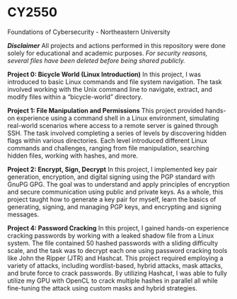 # CY2550
Foundations of Cybersecurity - Northeastern University

***Disclaimer***
All projects and actions performed in this repository were done solely for educational and academic purposes.
*For security reasons, several files have been deleted before being shared publicly.*

**Project 0: Bicycle World (Linux Introduction)**
In this project, I was introduced to basic Linux commands and file system navigation. The task involved working with the Unix command line to navigate, extract, and modify files within a “bicycle-world” directory.

**Project 1: File Manipulation and Permissions**
This project provided hands-on experience using a command shell in a Linux environment, simulating real-world scenarios where access to a remote server is gained through SSH. The task involved completing a series of levels by discovering hidden flags within various directories. Each level introduced different Linux commands and challenges, ranging from file manipulation, searching hidden files, working with hashes, and more.

**Project 2: Encrypt, Sign, Decrypt**
In this project, I implemented key pair generation, encryption, and digital signing using the PGP standard with GnuPG GPG. The goal was to understand and apply principles of encryption and secure communication using public and private keys. As a whole, this project taught how to generate a key pair for myself, learn the basics of generating, signing, and managing PGP keys, and encrypting and signing messages.

**Project 4: Password Cracking**
In this project, I gained hands-on experience cracking passwords by working with a leaked shadow file from a Linux system. The file contained 50 hashed passwords with a sliding difficulty scale, and the task was to decrypt each one using password cracking tools like John the Ripper (JTR) and Hashcat. This project required employing a variety of attacks, including wordlist-based, hybrid attacks, mask attacks, and brute force to crack passwords. By utilizing Hashcat, I was able to fully utilize my GPU with OpenCL to crack multiple hashes in parallel all while fine-tuning the attack using custom masks and hybrid strategies.

